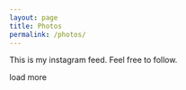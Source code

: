 ```yaml
---
layout: page
title: Photos
permalink: /photos/
---
```

This is my instagram feed. Feel free to follow. 
<div id="instafeed"></div>
<div class="text-center">
<span id="load-more" class="load-more">load more</span>
</div>